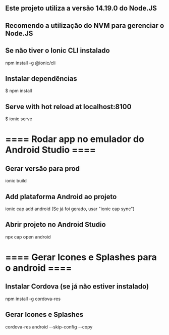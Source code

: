 ## Este projeto utiliza a versão 14.19.0 do Node.JS
## Recomendo a utilização do NVM para gerenciar o Node.JS

## Se não tiver o Ionic CLI instalado
npm install -g @ionic/cli

## Instalar dependências
$ npm install

## Serve with hot reload at localhost:8100
$ ionic serve

# ==== Rodar app no emulador do Android Studio ====
## Gerar versão para prod
ionic build
## Add plataforma Android ao projeto
ionic cap add android (Se já foi gerado, usar "ionic cap sync")
## Abrir projeto no Android Studio
npx cap open android

# ==== Gerar Icones e Splashes para o android ====
## Instalar Cordova (se já não estiver instalado)
npm install -g cordova-res
## Gerar Icones e Splashes
cordova-res android --skip-config --copy
